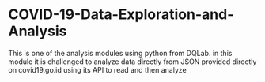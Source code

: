 # COVID-19-Data-Exploration-and-Analysis
This is one of the analysis modules using python from DQLab. in this module it is challenged to analyze data directly from JSON provided directly on covid19.go.id using its API to read and then analyze

